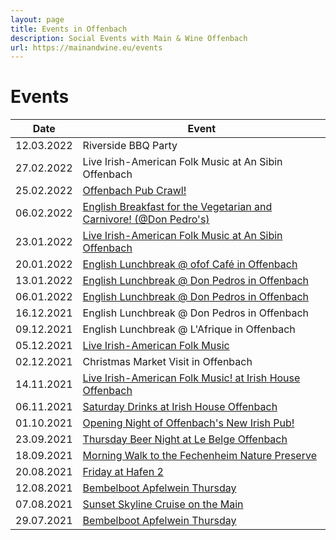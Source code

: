 ```yaml
---
layout: page
title: Events in Offenbach
description: Social Events with Main & Wine Offenbach
url: https://mainandwine.eu/events
---
```


# Events

| Date       | Event                                                                                                |
| ---------- | ---------------------------------------------------------------------------------------------------- |
| 12.03.2022 | Riverside BBQ Party                    |
| 27.02.2022 | Live Irish-American Folk Music at An Sibin Offenbach                    |
| 25.02.2022 | [Offenbach Pub Crawl!](/events_pubcrawl_feb_2022)                     |
| 06.02.2022 | [English Breakfast for the Vegetarian and Carnivore! (@Don Pedro's)](https://mainandwine.eu/events_english_breakfast)                     |
| 23.01.2022 | [Live Irish-American Folk Music at An Sibin Offenbach](https://mainandwine.eu/events_livemusic_2022-01-23)                     |
| 20.01.2022 | [English Lunchbreak @ ofof Café in Offenbach](https://mainandwine.eu/events_lunchbreak_2022-01-20)                                                       |
| 13.01.2022 | [English Lunchbreak @ Don Pedros in Offenbach](https://mainandwine.eu/events_lunchbreak_2022-01-13)                                                       |
| 06.01.2022 | [English Lunchbreak @ Don Pedros in Offenbach](https://mainandwine.eu/events_lunchbreak_2022-01-06)  |      
| 16.12.2021 | English Lunchbreak @ Don Pedros in Offenbach                                                         |
| 09.12.2021 | English Lunchbreak  @ L'Afrique in Offenbach                                                         |
| 05.12.2021 | [Live Irish-American Folk Music](https://www.meetup.com/main-wine/events/282141280)                  |
| 02.12.2021 | Christmas Market Visit in Offenbach                                                                  |
| 14.11.2021 | [Live Irish-American Folk Music! at Irish House Offenbach](https://www.meetup.com/de-DE/main-wine/events/281917680)                                                        |
| 06.11.2021 | [Saturday Drinks at Irish House Offenbach](https://www.meetup.com/de-DE/main-wine/events/281908123/)                                                         |
| 01.10.2021 | [Opening Night of Offenbach's New Irish Pub!](https://www.meetup.com/main-wine/events/281086687/)                                                         |
| 23.09.2021 | [Thursday Beer Night at Le Belge Offenbach](https://www.meetup.com/main-wine/events/280890746/)      |
| 18.09.2021 | [Morning Walk to the Fechenheim Nature Preserve](https://www.meetup.com/main-wine/events/280787517/) |
| 20.08.2021 | [Friday at Hafen 2](https://www.meetup.com/main-wine/events/280152128/)                              |
| 12.08.2021 | [Bembelboot Apfelwein Thursday](https://www.meetup.com/main-wine/events/280014611/)                  |
| 07.08.2021 | [Sunset Skyline Cruise on the Main](https://www.meetup.com/main-wine/events/279887281/)              |
| 29.07.2021 | [Bembelboot Apfelwein Thursday](https://www.meetup.com/main-wine/events/279550226/)                  |
